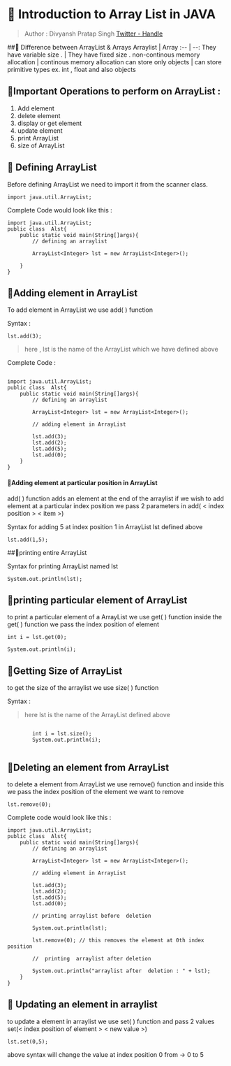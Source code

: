 # 📌 Introduction to Array List in JAVA

>Author : Divyansh Pratap Singh [ Twitter - Handle ](https://twitter.com/dev_pratap3250)




##📌 Difference between ArrayList & Arrays
Arraylist | Array
:-- | --:
They have variable size . | They have fixed size .
non-continous memory allocation | continous memory allocation
can store only objects | can store primitive types ex. int , float and also objects

##  📌Important Operations to perform on ArrayList : 
1. Add element 
1. delete element
1. display or get element
1. update  element
1. print ArrayList
1. size of ArrayList

## 📌 Defining ArrayList

 Before defining ArrayList we need to import it from the scanner class.

```
import java.util.ArrayList;
```

Complete Code would look like this : 

```
import java.util.ArrayList;
public class  Alst{
    public static void main(String[]args){
        // defining an arraylist
        
        ArrayList<Integer> lst = new ArrayList<Integer>();
        
    }
}

```

## 📌Adding element in ArrayList

To add element in ArrayList we use add( ) function

Syntax : 

```
lst.add(3);

```

>here , lst is the name of the ArrayList which we have defined above

Complete Code : 

```

import java.util.ArrayList;
public class  Alst{
    public static void main(String[]args){
        // defining an arraylist
        
        ArrayList<Integer> lst = new ArrayList<Integer>();
        
        // adding element in ArrayList
        
        lst.add(3);
        lst.add(2);
        lst.add(5);
        lst.add(0);
    }
}

```


#### 📌Adding element at particular position in ArrayList


add( ) function adds an element at the end of the arraylist if we wish to add element at a particular  index position 
we pass 2 parameters in add( <  index position  > < item >)

Syntax  for adding 5 at index position 1 in ArrayList lst defined above

```
lst.add(1,5);

```





##📌printing entire ArrayList

Syntax for printing ArrayList named lst

```
System.out.println(lst);
```

## 📌printing  particular element of ArrayList

to print a particular element of a ArrayList we use get( ) function
inside the get( ) function we pass the index position of element
```
int i = lst.get(0);

System.out.println(i);
```

## 📌Getting Size of ArrayList

to get the size of the arraylist we use size( ) function

Syntax :
> here  lst is the name of the ArrayList defined above

```

        int i = lst.size();
        System.out.println(i);
        
```


## 📌Deleting an element from ArrayList

to delete a element from ArrayList we use remove()  function and inside this we pass the index position of the element we want to remove

```
lst.remove(0);
```

Complete code would look like this : 

```
import java.util.ArrayList;
public class  Alst{
    public static void main(String[]args){
        // defining an arraylist
        
        ArrayList<Integer> lst = new ArrayList<Integer>();
        
        // adding element in ArrayList
        
        lst.add(3);
        lst.add(2);
        lst.add(5);
        lst.add(0);
        
        // printing arraylist before  deletion
        
        System.out.println(lst);
        
        lst.remove(0); // this removes the element at 0th index position
        
        //  printing  arraylist after deletion
        
        System.out.println("arraylist after  deletion : " + lst);
    }
}

```

## 📌 Updating  an element in arraylist

to update a element  in arraylist we use set( ) function and pass 2  values 
set(< index position of element > < new  value >)

```
lst.set(0,5);
```
above  syntax will change the value at index position 0 from  -> 0 to 5
